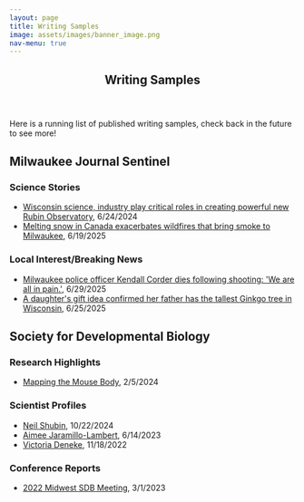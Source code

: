 ```yaml
---
layout: page
title: Writing Samples
image: assets/images/banner_image.png
nav-menu: true
---
```


<!-- Main -->
<div id="main" class="alt">

<!-- One -->
<section id="one">
	 <div class="inner">
		<header class="major">
			<h1>Writing Samples</h1>
		</header>
    <p>Here is a running list of published writing samples, check back in the future to see more!</p>

<div class="row">
	<div class="12u 12u$(small)">
		<h2>Milwaukee Journal Sentinel</h2>

<div class="row">
	<div class="12u 12u$(small)">
		<h3>Science Stories</h3>
<ul>
	  <li> <a href="https://www.jsonline.com/story/news/2025/06/24/wisconsin-science-industry-help-create-new-international-observatory/84323929007/" target="_blank" rel="noopener noreferrer"> Wisconsin science, industry play critical roles in creating powerful new Rubin Observatory</a>, 6/24/2024 
	<li> <a href="https://www.jsonline.com/story/news/local/2025/06/19/climate-change-exacerbates-wildfires-and-affects-milwaukee-air-quality/84229002007/" target="_blank" rel="noopener noreferrer"> Melting snow in Canada exacerbates wildfires that bring smoke to Milwaukee</a>, 6/19/2025</li>

 
</ul>

<div class="row">
	<div class="12u 12u$(small)">
		<h3>Local Interest/Breaking News</h3>
<ul>
	<li> <a href="https://www.jsonline.com/story/news/crime/2025/06/29/milwaukee-police-officers-dies-following-shooting/84389153007/" target="_blank" rel="noopener noreferrer"> Milwaukee police officer Kendall Corder dies following shooting: 'We are all in pain.'</a>, 6/29/2025
	<li> <a href="https://www.jsonline.com/story/news/2025/06/25/tallest-gingko-tree-in-wisconsin-is-in-milwaukee-mans-front-yard/84263681007/" target="_blank" rel="noopener noreferrer"> A daughter's gift idea confirmed her father has the tallest Ginkgo tree in Wisconsin</a>, 6/25/2025</li>
 
</ul>

<div class="row">
	<div class="12u 12u$(small)">
		<h2>Society for Developmental Biology</h2>

<div class="row">
	<div class="12u 12u$(small)">
		<h3>Research Highlights</h3>
<ul>
	<li> <a href="https://www.sdbonline.org/resource?ResourceID=4324" target="_blank" rel="noopener noreferrer"> Mapping the Mouse Body</a>, 2/5/2024</li>

</ul>	

<div class="row">
	<div class="12u 12u$(small)">
			<h3>Scientist Profiles</h3>
<ul>
		<li> <a href="https://www.sdbonline.org/resource?ResourceID=4377" target="_blank" rel="noopener noreferrer"> Neil Shubin</a>, 10/22/2024</li>
  		<li> <a href="https://www.sdbonline.org/resource?ResourceID=4206" target="_blank" rel="noopener noreferrer"> Aimee Jaramillo-Lambert</a>, 6/14/2023</li>
    		<li> <a href="https://www.sdbonline.org/resource?ResourceID=4107" target="_blank" rel="noopener noreferrer"> Victoria Deneke</a>, 11/18/2022</li>

</ul>

<div class="row">
	<div class="12u 12u$(small)">
			<h3>Conference Reports</h3>
<ul>
		<li> <a href="https://www.sdbonline.org/resource?ResourceID=4167" target="_blank" rel="noopener noreferrer"> 2022 Midwest SDB Meeting</a>, 3/1/2023</li>

</ul>	

